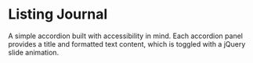 # Listing Journal

A simple accordion built with accessibility in mind. Each accordion panel provides a title and formatted text content, which is toggled with a jQuery slide animation.
